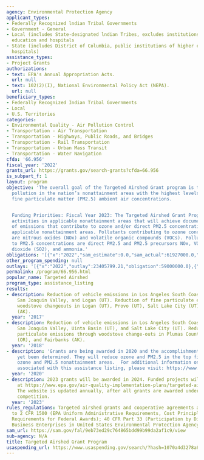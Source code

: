 ```yaml
---
agency: Environmental Protection Agency
applicant_types:
- Federally Recognized lndian Tribal Governments
- Government - General
- Local (includes State-designated lndian Tribes, excludes institutions of higher
  education and hospitals
- State (includes District of Columbia, public institutions of higher education and
  hospitals)
assistance_types:
- Project Grants
authorizations:
- text: EPA's Annual Appropriation Acts.
  url: null
- text: 102(2)(I), National Environmental Policy Act (NEPA).
  url: null
beneficiary_types:
- Federally Recognized Indian Tribal Governments
- Local
- U.S. Territories
categories:
- Environmental Quality - Air Pollution Control
- Transportation - Air Transportation
- Transportation - Highways, Public Roads, and Bridges
- Transportation - Rail Transportation
- Transportation - Urban Mass Transit
- Transportation - Water Navigation
cfda: '66.956'
fiscal_year: '2022'
grants_url: https://grants.gov/search-grants?cfda=66.956
is_subpart_f: 1
layout: program
objective: 'The overall goal of the Targeted Airshed Grant program is to reduce air
  pollution in the nation’s nonattainment areas with the highest levels of ozone and
  fine particulate matter (PM2.5) ambient air concentrations.


  Funding Priorities: Fiscal Year 2023: The Targeted Airshed Grant Program will fund
  activities in applicable nonattainment areas that will achieve documentable reductions
  of emissions that contribute to ozone and/or direct PM2.5 concentrations in the
  applicable nonattainment areas. Pollutants contributing to ozone concentrations
  are nitrous oxides (NOx) and volatile organic compounds (VOCs). Pollutants contributing
  to PM2.5 concentrations are direct PM2.5 and PM2.5 precursors NOx, VOCs, sulfur
  dioxide (SO2), and ammonia.'
obligations: '[{"x":"2022","sam_estimate":0.0,"sam_actual":61927000.0,"usa_spending_actual":59000000.0},{"x":"2023","sam_estimate":69927000.0,"sam_actual":0.0,"usa_spending_actual":34669372.0},{"x":"2024","sam_estimate":69927000.0,"sam_actual":0.0,"usa_spending_actual":27257802.0}]'
other_program_spending: null
outlays: '[{"x":"2022","outlay":23405799.21,"obligation":59000000.0},{"x":"2023","outlay":624060.46,"obligation":34669372.0},{"x":"2024","outlay":152307.41,"obligation":27257802.0}]'
permalink: /program/66.956.html
popular_name: Targeted Airshed
program_type: assistance_listing
results:
- description: Reduction of vehicle emissions in Los Angeles South Coast Air Basin,
    San Joaquin Valley, and Logan (UT). Reduction of fine particulate emissions through
    woodstove changeouts in Logan (UT), Provo (UT), Salt Lake City (UT) and Fairbanks
    (AK).
  year: '2017'
- description: Reduction of vehicle emissions in Los Angeles South Coast Air Basin,
    San Joaquin Valley, Uinta Basin (UT), and Salt Lake City (UT). Reduction of fine
    particulate emissions through woodstove change-outs in Plumas County (CA), Oakridge
    (OR), and Fairbanks (AK).
  year: '2018'
- description: 'Grants are being awarded in 2020 and the accomplishments have not
    yet been determined. They will reduce ozone and PM2.5 in the top five most polluted
    ozone and PM2.5 nonattainment areas.  For additional information on accomplishments
    associated with this assistance listing, please visit: https://www.epa.gov/air-and-radiation/targeted-airshed-grant-recipients'
  year: '2020'
- description: 2023 grants will be awarded in 2024. Funded projects will be listed
    at https://www.epa.gov/air-quality-implementation-plans/targeted-airshed-grant-recipients.
    The website is updated annually, after all grants are awarded under the latest
    competition.
  year: '2023'
rules_regulations: Targeted airshed grants and cooperative agreements are subject
  to 2 CFR 1500 (EPA Uniform Administrative Requirements, Cost Principles, and Audit
  Requirements for Federal Awards); 40 CFR Part 33 (Participation by Disadvantaged
  Business Enterprises in United States Environmental Protection Agency Programs).
sam_url: https://sam.gov/fal/9eb73ed29c764865bdd99b99da2af1c9/view
sub-agency: N/A
title: Targeted Airshed Grant Program
usaspending_url: https://www.usaspending.gov/search/?hash=1070a4d3278a815c912ed8d9a056f218
---
```

